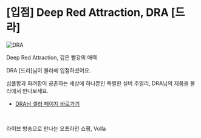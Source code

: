 # [입점] Deep Red Attraction, DRA [드라]

![DRA](../../../assets/marketing/dist/dra_hero.png)

Deep Red Attraction, 깊은 빨강의 매력

DRA [드라]님이 볼라에 입점하셨어요.

심플함과 화려함이 공존하는 세상에 하나뿐인 특별한 실버 주얼리, DRA님의 제품을 볼라에서 만나보세요.

- [DRA님 셀러 페이지 바로가기](volla://deeplink/seller/8)

<br>

라이브 방송으로 만나는 오프라인 쇼핑, Volla
